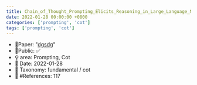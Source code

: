 ```yaml
---
title: Chain_of_Thought_Prompting_Elicits_Reasoning_in_Large_Language_Models
date: 2022-01-28 00:00:00 +0800
categories: ['prompting', 'cot']
tags: ['prompting', 'cot']
---
```


- 📙Paper: "[dgsdg](dsgfdhgf)"
- 🔑Public: ✅
- ⚲ area: Prompting, Cot
- 📅 Date: 2022-01-28
- 🔎 Taxonomy: fundamental / cot
- 📝 #References: 117
